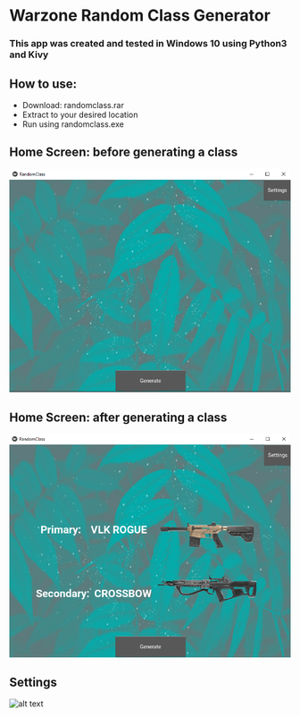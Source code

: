 # Warzone Random Class Generator
### This app was created and tested in Windows 10 using Python3 and Kivy

## How to use:
- Download: randomclass.rar
- Extract to your desired location
- Run using randomclass.exe

## Home Screen: before generating a class

 ![alt text](https://github.com/HexRoy/Warzone-Random-Class-Generator/blob/master/assets/readme/before.png?raw=true)

## Home Screen: after generating a class

 ![alt text](https://raw.githubusercontent.com/HexRoy/Warzone-Random-Class-Generator/master/assets/readme/after.png)

## Settings

 ![alt text](https://github.com/HexRoy/Warzone-Random-Class-Generator/tree/master/assets/readme/settings.png)

